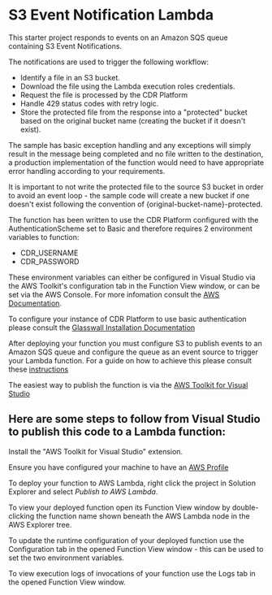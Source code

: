 # S3 Event Notification Lambda

This starter project responds to events on an Amazon SQS queue containing S3 Event Notifications.

The notifications are used to trigger the following workflow:

* Identify a file in an S3 bucket.
* Download the file using the Lambda execution roles credentials.
* Request the file is processed by the CDR Platform
* Handle 429 status codes with retry logic.
* Store the protected file from the response into a "protected" bucket based on the original bucket name (creating the bucket if it doesn't exist).

The sample has basic exception handling and any exceptions will simply result in the message being completed and no file written to the destination, a production implementation of the function would need to have
appropriate error handling according to your requirements.

It is important to not write the protected file to the source S3 bucket in order to avoid an event loop - the sample code will create a new bucket if one doesn't exist
following the convention of {original-bucket-name}-protected.

The function has been written to use the CDR Platform configured with the AuthenticationScheme set to Basic and therefore requires 2 environment variables to function:

* CDR_USERNAME
* CDR_PASSWORD

These environment variables can either be configured in Visual Studio via the AWS Toolkit's configuration tab in the Function View window, or can be set via the AWS Console.
For more infomation consult the [AWS Documentation](https://docs.aws.amazon.com/lambda/latest/dg/configuration-envvars.html).

To configure your instance of CDR Platform to use basic authentication please consult the [Glasswall Installation Documentation](https://docs.glasswall.com/docs/cdr-platform-deployment-overview)

After deploying your function you must configure S3 to publish events to an Amazon SQS queue and configure the queue as an event source to trigger your Lambda function.
For a guide on how to achieve this please consult these [instructions](www.glasswall.com)

The easiest way to publish the function is via the [AWS Toolkit for Visual Studio](https://marketplace.visualstudio.com/items?itemName=AmazonWebServices.AWSToolkitforVisualStudio2022)

## Here are some steps to follow from Visual Studio to publish this code to a Lambda function:

Install the "AWS Toolkit for Visual Studio" extension.

Ensure you have configured your machine to have an [AWS Profile ](https://docs.aws.amazon.com/toolkit-for-visual-studio/latest/user-guide/basic-use.html)

To deploy your function to AWS Lambda, right click the project in Solution Explorer and select *Publish to AWS Lambda*.

To view your deployed function open its Function View window by double-clicking the function name shown beneath the AWS Lambda node in the AWS Explorer tree.

To update the runtime configuration of your deployed function use the Configuration tab in the opened Function View window - this can be used to set the two environment variables.

To view execution logs of invocations of your function use the Logs tab in the opened Function View window.

